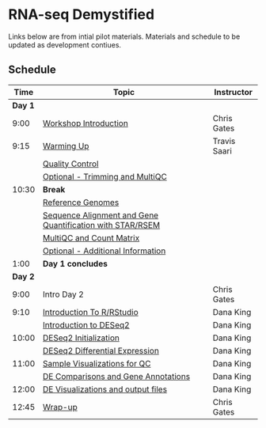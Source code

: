 # RNA-seq Demystified

Links below are from intial pilot materials. Materials and schedule to be updated as development contiues.

## Schedule

| Time | Topic | Instructor |
| ---- | ----------------- | ---------- |
| **Day 1** |
| 9:00 | [Workshop Introduction](Module00_Introduction) | Chris Gates |
| 9:15 | [Warming Up](Module01_Warming_Up) | Travis Saari |
|  | [Quality Control](Module02_QC) | |
|  | [Optional - Trimming and MultiQC](Module02optional_Cutadapt_MultiQC) | |
| 10:30 | **Break** | |
|  | [Reference Genomes](Module03_Reference_Genomes) | |
|  | [Sequence Alignment and Gene Quantification with STAR/RSEM](Module04_Alignment) | |
|  | [MultiQC and Count Matrix](Module05_MultiQC_and_Count_Matrix) | |
|  | [Optional - Additional Information](Module05optional_Additional_Details) | |
| 1:00 | **Day  1 concludes** | |
| **Day 2** |
| 9:00 | Intro Day 2 | Chris Gates |
| 9:10 | [Introduction To R/RStudio](https://umich-brcf-bioinf.github.io/rnaseq_demystified_workshop/site/Module7a_IntroductionToR)&nbsp;&nbsp;&nbsp;&nbsp;&nbsp;&nbsp;&nbsp;&nbsp;&nbsp;&nbsp;&nbsp;&nbsp;&nbsp;&nbsp;&nbsp;&nbsp;&nbsp;&nbsp;&nbsp;&nbsp;&nbsp;&nbsp;&nbsp;&nbsp; | Dana King |
|  | [Introduction to DESeq2](https://umich-brcf-bioinf.github.io/rnaseq_demystified_workshop/site/Module8a_IntroductionToDESeq2) | Dana King |
| 10:00 | [DESeq2 Initialization](https://umich-brcf-bioinf.github.io/rnaseq_demystified_workshop/site/Module8b_DESeq2Initialization) | Dana King |
|  | [DESeq2 Differential Expression](https://umich-brcf-bioinf.github.io/rnaseq_demystified_workshop/site/Module8d_DESeq2DifferentialExpression) | Dana King |
| 11:00 | [Sample Visualizations for QC](https://umich-brcf-bioinf.github.io/rnaseq_demystified_workshop/site/Module9a_SampleVisualizations) | Dana King |
|  | [DE Comparisons and Gene Annotations](https://umich-brcf-bioinf.github.io/rnaseq_demystified_workshop/site/Module10a_DEComparisons) | Dana King |
| 12:00 | [DE Visualizations and output files](https://umich-brcf-bioinf.github.io/rnaseq_demystified_workshop/site/Module10b_DEVisualizations) | Dana King |
| 12:45  | [Wrap-up](https://umich-brcf-bioinf.github.io/rnaseq_demystified_workshop/site/Module99_Wrap_up) | Chris Gates |

